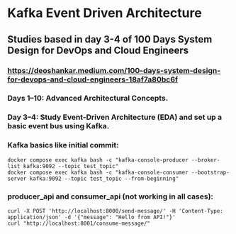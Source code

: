 # Kafka Event Driven Architecture

## Studies based in day 3-4 of 100 Days System Design for DevOps and Cloud Engineers

### https://deoshankar.medium.com/100-days-system-design-for-devops-and-cloud-engineers-18af7a80bc6f

### Days 1–10: Advanced Architectural Concepts.

### Day 3–4: Study Event-Driven Architecture (EDA) and set up a basic event bus using Kafka.

### Kafka basics like initial commit:
```
docker compose exec kafka bash -c "kafka-console-producer --broker-list kafka:9092 --topic test_topic"
docker compose exec kafka bash -c "kafka-console-consumer --bootstrap-server kafka:9092 --topic test_topic --from-beginning"
```

### producer_api and consumer_api (not working in all cases):
```
curl -X POST 'http://localhost:8000/send-message/' -H 'Content-Type: application/json' -d '{"message": "Hello from API!"}'
curl "http://localhost:8001/consume-message/"
```